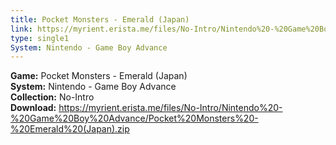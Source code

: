 ```yaml
---
title: Pocket Monsters - Emerald (Japan)
link: https://myrient.erista.me/files/No-Intro/Nintendo%20-%20Game%20Boy%20Advance/Pocket%20Monsters%20-%20Emerald%20(Japan).zip
type: single1
System: Nintendo - Game Boy Advance
---
```

<b>Game:</b> Pocket Monsters - Emerald (Japan)<br>
<b>System:</b> Nintendo - Game Boy Advance<br>
<b>Collection:</b> No-Intro<br>
<b>Download:</b> https://myrient.erista.me/files/No-Intro/Nintendo%20-%20Game%20Boy%20Advance/Pocket%20Monsters%20-%20Emerald%20(Japan).zip